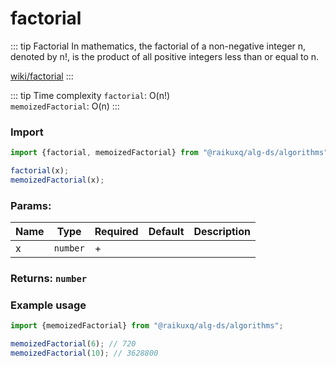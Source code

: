 # factorial

::: tip Factorial
In mathematics, the factorial of a non-negative integer n, denoted by n!, is the product of all positive integers less
than or equal to n.

[wiki/factorial](https://en.wikipedia.org/wiki/Factorial)
:::

::: tip Time complexity
`factorial`: O(n!)  
`memoizedFactorial`: O(n)
:::

### Import

```ts
import {factorial, memoizedFactorial} from "@raikuxq/alg-ds/algorithms";

factorial(x);
memoizedFactorial(x);
```

### Params:

| Name | Type     | Required | Default | Description |
|------|----------|----------|---------|-------------|
| x    | `number` | +        |         |             |

### Returns: `number`

### Example usage

```ts
import {memoizedFactorial} from "@raikuxq/alg-ds/algorithms";

memoizedFactorial(6); // 720
memoizedFactorial(10); // 3628800
```
